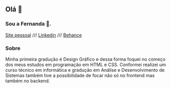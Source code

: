 ## Olá  👋

### Sou a Fernanda 🌻.

[Site pessoal](https://esteves-esta.github.io/) ///
[Linkedin](https://linkedin.com/in/fernanda-e-48086a182) ///
[Behance](https://www.behance.net/ferdinanda)

### Sobre

Minha primeira gradução é Design Gráfico e dessa forma foquei no começo dos meus estudos em programação em HTML e CSS. Conformei realizei um curso técnico em informática e gradução em Análise e Desenvolvimento de Sistemas também tive a possibilidade de focar não só no frontend mas também no backend.


